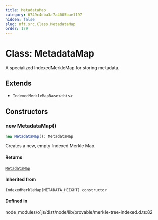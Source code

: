 ```yaml
---
title: MetadataMap
category: 6749c4dba3a7a4005bae1197
hidden: false
slug: nft.src.Class.MetadataMap
order: 179
---
```


# Class: MetadataMap

A specialized IndexedMerkleMap for storing metadata.

## Extends

- `IndexedMerkleMapBase`\<`this`\>

## Constructors

### new MetadataMap()

```ts
new MetadataMap(): MetadataMap
```

Creates a new, empty Indexed Merkle Map.

#### Returns

[`MetadataMap`](nftsrcclassmetadatamap)

#### Inherited from

`IndexedMerkleMap(METADATA_HEIGHT).constructor`

#### Defined in

node\_modules/o1js/dist/node/lib/provable/merkle-tree-indexed.d.ts:82
